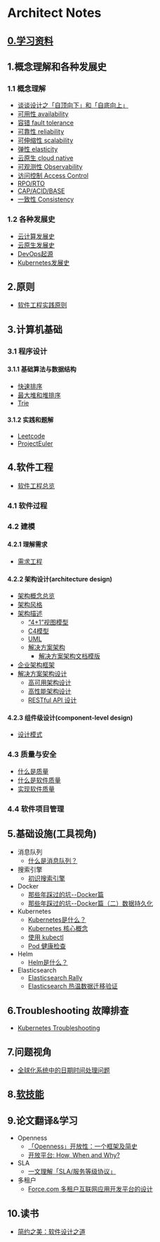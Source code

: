 # Architect Notes

## [0.学习资料](./info-list.md)


## 1.概念理解和各种发展史
### 1.1 概念理解
* [谈谈设计之「自顶向下」和「自底向上」](./concepts/talk-about-top-down-and-bottom-up.md)
* [可用性 availability](./concepts/availability.md)
* [容错 fault tolerance](./concepts/fault-tolerance.md)
* [可靠性 reliability](./concepts/reliability.md)
* [可伸缩性 scalability](./concepts/scalability.md)
* [弹性 elasticity](./concepts/elasticity.md)
* [云原生 cloud native](./concepts/what-is-cloud-native.md)
* [可观测性 Observability](./concepts/observability.md)
* [访问控制 Access Control](./concepts/access-control.md)
* [RPO/RTO](./concepts/RPO-RTO.md)
* [CAP/ACID/BASE](./concepts/CAP-ACID-BASE.md)
* [一致性 Consistency](./concepts/consistency.md)

### 1.2 各种发展史
* [云计算发展史](./timelines/cloud-computing-timeline.md)
* [云原生发展史](./timelines/cloudnative-timeline.md)
* [DevOps起源](./timelines/devops-timeline.md)
* [Kubernetes发展史](./timelines/kubernetes-timeline.md)


## 2.原则
* [软件工程实践原则](./principles/software-engineering-principles.md)


## 3.计算机基础
### 3.1 程序设计
#### 3.1.1 基础算法与数据结构
* [快速排序](./programming/primary-algorithms/quick-sort.md)
* [最大堆和堆排序](./programming/primary-algorithms/heap-sort.md)
* [Trie](./programming/data-structures/trie.md)

#### 3.1.2 实践和题解
* [Leetcode](https://github.com/lyremelody/leetcode)
* [ProjectEuler](https://github.com/lyremelody/projecteuler)


## 4.软件工程
* [软件工程总览](./software-engineering/software-engineering.md)

### 4.1 软件过程

### 4.2 建模

#### 4.2.1 理解需求
* [需求工程](./software-engineering/requirements/requirement-engineering.md)

#### 4.2.2 架构设计(architecture design)
* [架构概念总览](./software-engineering/architecture-design/architecture.md)
* [架构风格](./software-engineering/architecture-design/architecture-styles/)
* [架构描述](./software-engineering/architecture-design/architecture-description/)
  * [“4+1”视图模型](./software-engineering/architecture-design/architecture-description/4+1-architectural-view-model.md)
  * [C4模型](./software-engineering/architecture-design/architecture-description/c4-model.md)
  * [UML](./software-engineering/architecture-design/architecture-description/uml.md)
  * [解决方案架构](./software-engineering/architecture-design/architecture-description/solution-architecture.md)
    * [解决方案架构文档模版](./software-engineering/architecture-design/architecture-description/solution-architecture-document.md)
* [企业架构框架](./software-engineering/architecture-design/enterprise-architecture-frameworks/)
* [解决方案架构设计](./software-engineering/architecture-design/solution-architecture)
  * [高可用架构设计](./software-engineering/architecture-design/solution-architecture/architecting-for-high-availability.md)
  * [高性能架构设计](./software-engineering/architecture-design/solution-architecture/architecting-for-high-performance.md)
  * [RESTful API 设计](./software-engineering/architecture-design/solution-architecture/restful-api-design.md)

#### 4.2.3 组件级设计(component-level design)
* [设计模式](./software-engineering/component-level-design/design-patterns/)

### 4.3 质量与安全
* [什么是质量](./software-engineering/software-quality/what-is-quality.md)
* [什么是软件质量](./software-engineering/software-quality/what-is-software-quality.md)
* [实现软件质量](./software-engineering/software-quality/implement-software-quality.md)

### 4.4 软件项目管理


## 5.基础设施(工具视角)
* 消息队列
  * [什么是消息队列？](./infrastructure/what-is-message-queue.md)
* 搜索引擎
  * [初识搜索引擎](./infrastructure/search-engine-20180427.md)
* Docker
  * [那些年踩过的坑--Docker篇](./infrastructure/docker/docker-practice-20170713.md)
  * [那些年踩过的坑--Docker篇（二）数据持久化](./infrastructure/docker/docker-practice-20180204.md)
* Kubernetes
  * [Kubernetes是什么？](./infrastructure/kubernetes/what-is-kubernetes.md)
  * [Kubernetes 核心概念](./infrastructure/kubernetes/kubernetes-concepts.md)
  * [使用 kubectl](./infrastructure/kubernetes/kubernetes-use-kubectl.md)
  * [Pod 健康检查](./infrastructure/kubernetes/kubernetes-pod-health-check.md)
* Helm
  * [Helm是什么？](./infrastructure/helm/what-is-helm.md)
* Elasticsearch
  * [Elasticsearch Rally](./infrastructure/elasticsearch/elasticsearch-rally-20180123.md)
  * [Elasticsearch 热温数据迁移验证](./infrastructure/elasticsearch/elasticsearch-hot-warm-20181211.md)


## 6.Troubleshooting 故障排查
* [Kubernetes Troubleshooting](./troubleshooting/kubernetes-troubleshooting.md)


## 7.问题视角
* [全球化系统中的日期时间处理问题](./problems/globalization-datatime.md)


## 8.[软技能](./soft-skills/README.md)


## 9.论文翻译&学习
* Openness
  * [「Openness」开放性：一个框架及简史](./papers-reading/Openness-with-and-without-Information-Technology-a-framework-and-a-brief-history.md)
  * [开放平台: How, When and Why?](./papers-reading/opening-platform-how-when-and-why.md)
* SLA
  * [一文理解「SLA/服务等级协议」](./papers-reading/about-sla.md)
* 多租户
  * [Force.com 多租户互联网应用开发平台的设计](./papers-reading/translatep889-weissman-1-pdf.md)


## 10.读书
* [简约之美：软件设计之道](./books-reading/code-simplicity-the-science-of-development.png)